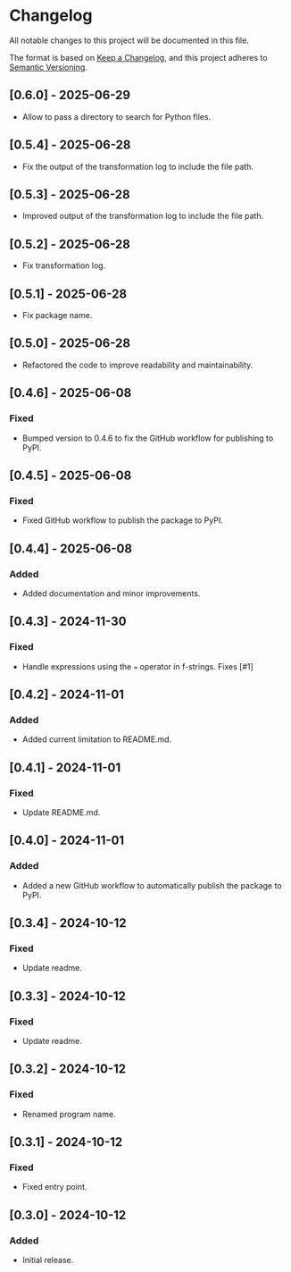 # Changelog

All notable changes to this project will be documented in this file.

The format is based on [Keep a Changelog](https://keepachangelog.com/en/1.1.0/),
and this project adheres to [Semantic Versioning](https://semver.org/spec/v2.0.0.html).

## [0.6.0] - 2025-06-29

- Allow to pass a directory to search for Python files.

## [0.5.4] - 2025-06-28

- Fix the output of the transformation log to include the file path.

## [0.5.3] - 2025-06-28

- Improved output of the transformation log to include the file path.

## [0.5.2] - 2025-06-28

- Fix transformation log.

## [0.5.1] - 2025-06-28

- Fix package name.

## [0.5.0] - 2025-06-28

- Refactored the code to improve readability and maintainability.


## [0.4.6] - 2025-06-08

### Fixed

- Bumped version to 0.4.6 to fix the GitHub workflow for publishing to PyPI.

## [0.4.5] - 2025-06-08

### Fixed

- Fixed GitHub workflow to publish the package to PyPI.

## [0.4.4] - 2025-06-08

### Added

- Added documentation and minor improvements.

## [0.4.3] - 2024-11-30

### Fixed

- Handle expressions using the `=` operator in f-strings. Fixes [#1]

## [0.4.2] - 2024-11-01

### Added

- Added current limitation to README.md.

## [0.4.1] - 2024-11-01

### Fixed

- Update README.md.

## [0.4.0] - 2024-11-01

### Added

- Added a new GitHub workflow to automatically publish the package to PyPI.

## [0.3.4] - 2024-10-12

### Fixed

- Update readme.

## [0.3.3] - 2024-10-12

### Fixed

- Update readme.

## [0.3.2] - 2024-10-12

### Fixed

- Renamed program name.

## [0.3.1] - 2024-10-12

### Fixed

- Fixed entry point.

## [0.3.0] - 2024-10-12

### Added

- Initial release.
